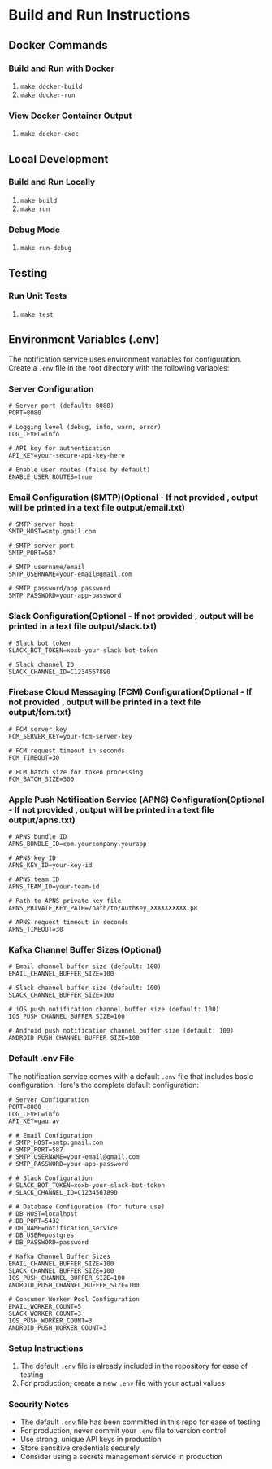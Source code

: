 # Build and Run Instructions

## Docker Commands

### Build and Run with Docker
1. `make docker-build`
2. `make docker-run`

### View Docker Container Output
1. `make docker-exec`

## Local Development

### Build and Run Locally
1. `make build`
2. `make run`

### Debug Mode
1. `make run-debug`

## Testing

### Run Unit Tests
1. `make test`




## Environment Variables (.env)

The notification service uses environment variables for configuration. Create a `.env` file in the root directory with the following variables:

### Server Configuration
```env
# Server port (default: 8080)
PORT=8080

# Logging level (debug, info, warn, error)
LOG_LEVEL=info

# API key for authentication
API_KEY=your-secure-api-key-here

# Enable user routes (false by default)
ENABLE_USER_ROUTES=true
```

### Email Configuration (SMTP)(Optional - If not provided , output will be printed in a text file output/email.txt)
```env
# SMTP server host
SMTP_HOST=smtp.gmail.com

# SMTP server port
SMTP_PORT=587

# SMTP username/email
SMTP_USERNAME=your-email@gmail.com

# SMTP password/app password
SMTP_PASSWORD=your-app-password
```

### Slack Configuration(Optional - If not provided , output will be printed in a text file output/slack.txt)
```env
# Slack bot token
SLACK_BOT_TOKEN=xoxb-your-slack-bot-token

# Slack channel ID
SLACK_CHANNEL_ID=C1234567890
```

### Firebase Cloud Messaging (FCM) Configuration(Optional - If not provided , output will be printed in a text file output/fcm.txt)
```env
# FCM server key
FCM_SERVER_KEY=your-fcm-server-key

# FCM request timeout in seconds
FCM_TIMEOUT=30

# FCM batch size for token processing
FCM_BATCH_SIZE=500
```

### Apple Push Notification Service (APNS) Configuration(Optional - If not provided , output will be printed in a text file output/apns.txt)
```env
# APNS bundle ID
APNS_BUNDLE_ID=com.yourcompany.yourapp

# APNS key ID
APNS_KEY_ID=your-key-id

# APNS team ID
APNS_TEAM_ID=your-team-id

# Path to APNS private key file
APNS_PRIVATE_KEY_PATH=/path/to/AuthKey_XXXXXXXXXX.p8

# APNS request timeout in seconds
APNS_TIMEOUT=30
```

### Kafka Channel Buffer Sizes (Optional)
```env
# Email channel buffer size (default: 100)
EMAIL_CHANNEL_BUFFER_SIZE=100

# Slack channel buffer size (default: 100)
SLACK_CHANNEL_BUFFER_SIZE=100

# iOS push notification channel buffer size (default: 100)
IOS_PUSH_CHANNEL_BUFFER_SIZE=100

# Android push notification channel buffer size (default: 100)
ANDROID_PUSH_CHANNEL_BUFFER_SIZE=100
```

### Default .env File

The notification service comes with a default `.env` file that includes basic configuration. Here's the complete default configuration:

```env
# Server Configuration
PORT=8080
LOG_LEVEL=info
API_KEY=gaurav

# # Email Configuration
# SMTP_HOST=smtp.gmail.com
# SMTP_PORT=587
# SMTP_USERNAME=your-email@gmail.com
# SMTP_PASSWORD=your-app-password

# # Slack Configuration
# SLACK_BOT_TOKEN=xoxb-your-slack-bot-token
# SLACK_CHANNEL_ID=C1234567890

# # Database Configuration (for future use)
# DB_HOST=localhost
# DB_PORT=5432
# DB_NAME=notification_service
# DB_USER=postgres
# DB_PASSWORD=password

# Kafka Channel Buffer Sizes
EMAIL_CHANNEL_BUFFER_SIZE=100
SLACK_CHANNEL_BUFFER_SIZE=100
IOS_PUSH_CHANNEL_BUFFER_SIZE=100
ANDROID_PUSH_CHANNEL_BUFFER_SIZE=100

# Consumer Worker Pool Configuration
EMAIL_WORKER_COUNT=5
SLACK_WORKER_COUNT=3
IOS_PUSH_WORKER_COUNT=3
ANDROID_PUSH_WORKER_COUNT=3 
```

### Setup Instructions
1. The default `.env` file is already included in the repository for ease of testing
2. For production, create a new `.env` file with your actual values

### Security Notes
- The default `.env` file has been committed in this repo for ease of testing
- For production, never commit your `.env` file to version control
- Use strong, unique API keys in production
- Store sensitive credentials securely
- Consider using a secrets management service in production

